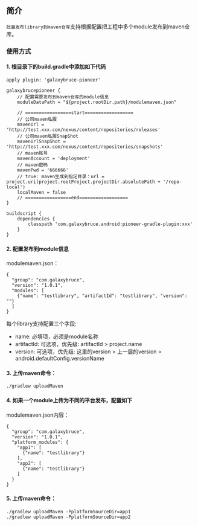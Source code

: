 ## 简介
`批量发布library到maven仓库`支持根据配置把工程中多个module发布到maven仓库。

### 使用方式

#### 1. 根目录下的build.gradle中添加如下代码
```
apply plugin: 'galaxybruce-pioneer'

galaxybrucepioneer {
    // 配置需要发布到maven仓库的module信息
    moduleDataPath = "${project.rootDir.path}/modulemaven.json"
    
    // =================start==================
    // 公司maven私服
    mavenUrl = 'http://test.xxx.com/nexus/content/repositories/releases'
    // 公司maven私服SnapShot
    mavenUrlSnapShot = 'http://test.xxx.com/nexus/content/repositories/snapshots'
    // maven账号
    mavenAccount = 'deployment'
    // maven密码
    mavenPwd = '666666'
    // true: maven生成到指定目录：url = project.uri(project.rootProject.projectDir.absolutePath + '/repo-local')
    localMaven = false
    // =================end==================
}

buildscript {
    dependencies {
        classpath 'com.galaxybruce.android:pioneer-gradle-plugin:xxx'
    }
}
```

#### 2. 配置发布到module信息
modulemaven.json：
```
{
  "group": "com.galaxybruce",
  "version": "1.0.1",
  "modules": [
    {"name": "testlibrary", "artifactId": "testlibrary", "version": ""}
  ]
}
```
每个library支持配置三个字段:
* name: 必填项，必须是module名称
* artifactId: 可选项，优先级: artifactId > project.name
* version: 可选项，优先级: 这里的version > 上一层的version > android.defaultConfig.versionName


#### 3. 上传maven命令：
```
./gradlew uploadMaven
```

#### 4. 如果一个module上传为不同的平台发布，配置如下
modulemaven.json内容：
```
{
  "group": "com.galaxybruce",
  "version": "1.0.1",
  "platform_modules": {
    "app1": [
      {"name": "testlibrary"}
    ],
    "app2": [
      {"name": "testlibrary"}
    ]
  }
}
```

#### 5. 上传maven命令：
```
./gradlew uploadMaven -PplatformSourceDir=app1
./gradlew uploadMaven -PplatformSourceDir=app2
```








